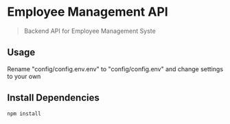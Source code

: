 # Employee Management API
> Backend API for Employee Management Syste

## Usage

Rename "config/config.env.env" to "config/config.env" and change settings to your own

## Install Dependencies

```
npm install
```